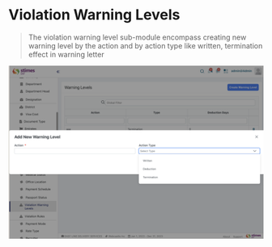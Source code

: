 # Violation Warning Levels 
>The violation warning level sub-module encompass creating new warning level by the action and by action type like written, termination effect in warning letter 

![alt text](../../images/violation-warning.png)
